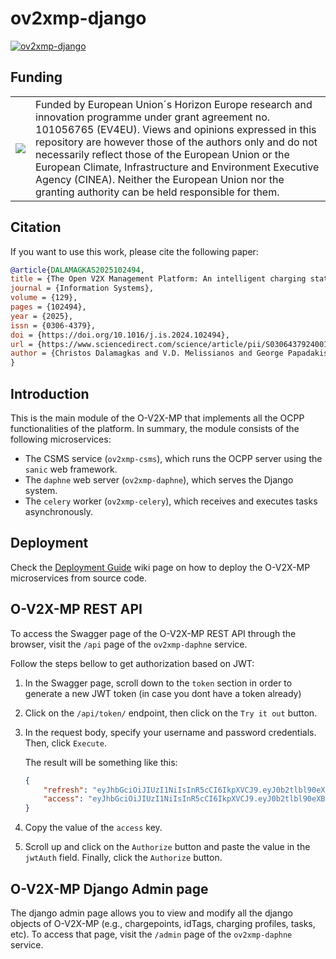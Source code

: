 # ov2xmp-django

[![ov2xmp-django](https://github.com/EV4EU/ov2xmp-django/actions/workflows/docker-image.yml/badge.svg)](https://github.com/EV4EU/ov2xmp-django/actions/workflows/docker-image.yml)

## Funding

<table>
    <tr>
        <td>
            <picture>
                <image src="./media/Flag_of_Europe.svg.png"/>
            </picture>
        </td>
        <td>Funded by European Union´s Horizon Europe research and innovation programme under grant agreement no. 101056765 (EV4EU). Views and opinions expressed in this repository are however those of the authors only and do not necessarily reflect those of the European Union or the European Climate, Infrastructure and Environment Executive Agency (CINEA). Neither the European Union nor the granting authority can be held responsible for them.</td>
    </tr>
</table>

## Citation

If you want to use this work, please cite the following paper:

```bibtex
@article{DALAMAGKAS2025102494,
title = {The Open V2X Management Platform: An intelligent charging station management system},
journal = {Information Systems},
volume = {129},
pages = {102494},
year = {2025},
issn = {0306-4379},
doi = {https://doi.org/10.1016/j.is.2024.102494},
url = {https://www.sciencedirect.com/science/article/pii/S0306437924001522},
author = {Christos Dalamagkas and V.D. Melissianos and George Papadakis and Angelos Georgakis and Vasileios-Martin Nikiforidis and Kostas Hrissagis-Chrysagis}
}
```

## Introduction

This is the main module of the O-V2X-MP that implements all the OCPP functionalities of the platform. In summary, the module consists of the following microservices:

- The CSMS service (`ov2xmp-csms`), which runs the OCPP server using the `sanic` web framework.
- The `daphne` web server (`ov2xmp-daphne`), which serves the Django system.
- The `celery` worker (`ov2xmp-celery`), which receives and executes tasks asynchronously.

## Deployment

Check the [Deployment Guide](https://github.com/EV4EU/ov2xmp-django/wiki/Deployment-Guide) wiki page on how to deploy the O-V2X-MP microservices from source code.

## O-V2X-MP REST API

To access the Swagger page of the O-V2X-MP REST API through the browser, visit the `/api` page of the `ov2xmp-daphne` service.

Follow the steps bellow to get authorization based on JWT:

1. In the Swagger page, scroll down to the `token` section in order to generate a new JWT token (in case you dont have a token already)

2. Click on the `/api/token/` endpoint, then click on the `Try it out` button.

3. In the request body, specify your username and password credentials. Then, click `Execute`.

    The result will be something like this:

    ```json
    {
        "refresh": "eyJhbGciOiJIUzI1NiIsInR5cCI6IkpXVCJ9.eyJ0b2tlbl90eXBlIjoicmVmcmVzaCIsImV4cCI6MTY5MzM4NjEzMSwiaWF0IjoxNjkzMjk5NzMxLCJqdGkiOiJhZjdjZWZmNmVkYTk0ZjljOTY0YTQ0NDljYmQ3NDE2OCIsInVzZXJfaWQiOjF9.kVQ1N8NH2RMkQBE1fbEAC7RwqDPD-nlKZbozxuTmPlQ",
        "access": "eyJhbGciOiJIUzI1NiIsInR5cCI6IkpXVCJ9.eyJ0b2tlbl90eXBlIjoiYWNjZXNzIiwiZXhwIjoxNjk1ODkxNzMxLCJpYXQiOjE2OTMyOTk3MzEsImp0aSI6IjlkNjkyNTU2ZWYzMDQ3YTFiZDg0Mzc5ZTZiMzJiMTExIiwidXNlcl9pZCI6MX0.up0gL5vhVlTMkQ1qRgrxIXo4rUbZl1N4tzlA47O4PxA"
    }
    ```

4. Copy the value of the `access` key.

5. Scroll up and click on the `Authorize` button and paste the value in the `jwtAuth` field. Finally, click the `Authorize` button.

## O-V2X-MP Django Admin page

The django admin page allows you to view and modify all the django objects of O-V2X-MP (e.g., chargepoints, idTags, charging profiles, tasks, etc). To access that page, visit the `/admin` page of the `ov2xmp-daphne` service.
